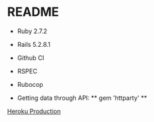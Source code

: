 # README

* Ruby 2.7.2

* Rails 5.2.8.1

* Github CI

* RSPEC

* Rubocop

* Getting data through API: ** gem 'httparty' **

[Heroku Production](https://github-search-production-62ac83650c62.herokuapp.com)
